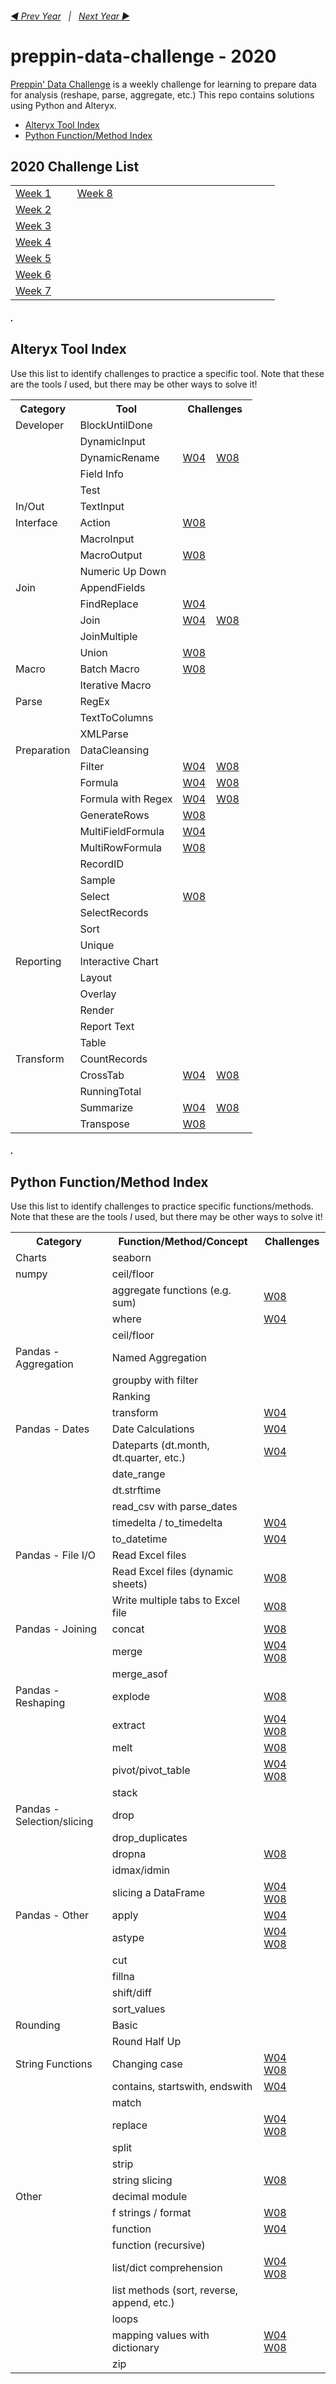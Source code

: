 <h6><a href="..\2019\README.md">◀  Prev Year</a>&nbsp;&nbsp;&nbsp;|&nbsp;&nbsp;&nbsp;<a href="..\2021\README.md">Next Year  ▶</a></h6>

# preppin-data-challenge - 2020

[Preppin' Data Challenge](https://preppindata.blogspot.com/) is a weekly challenge for learning to prepare data for analysis (reshape, parse, aggregate, etc.) This repo contains solutions using Python and Alteryx.

* [Alteryx Tool Index](#alteryx-index)
* [Python Function/Method Index](#python-index)

## 2020 Challenge List

<table>
  <tr>
    <td><a href="preppin-data-2020-01/README.md">Week 1</a>&nbsp;&nbsp;&nbsp;&nbsp;&nbsp;&nbsp;</td>
    <td><a href="preppin-data-2020-08/README.md">Week 8</a>&nbsp;&nbsp;&nbsp;&nbsp;&nbsp;&nbsp;</td>
    <td><!--<a href="preppin-data-2020-15/README.md">Week 15</a>-->&nbsp;&nbsp;&nbsp;&nbsp;&nbsp;</td>
    <td><!--<a href="preppin-data-2020-22/README.md">Week 22</a>-->&nbsp;&nbsp;&nbsp;&nbsp;&nbsp;</td>
    <td><!--<a href="preppin-data-2020-29/README.md">Week 29</a>-->&nbsp;&nbsp;&nbsp;&nbsp;&nbsp;</td>
    <td><!--<a href="preppin-data-2020-36/README.md">Week 36</a>-->&nbsp;&nbsp;&nbsp;&nbsp;&nbsp;</td>
    <td><!--<a href="preppin-data-2020-43/README.md">Week 43</a>-->&nbsp;&nbsp;&nbsp;&nbsp;&nbsp;</td>
    <td><!--<a href="preppin-data-2020-50/README.md">Week 50</a>-->&nbsp;&nbsp;&nbsp;&nbsp;&nbsp;</td>
  </tr>
  <tr>
    <td><a href="preppin-data-2020-02/README.md">Week 2</a>&nbsp;&nbsp;&nbsp;&nbsp;&nbsp;&nbsp;</td>
    <td><!--<a href="preppin-data-2020-09/README.md">Week 9</a>-->&nbsp;&nbsp;&nbsp;&nbsp;&nbsp;&nbsp;</td>
    <td><!--<a href="preppin-data-2020-16/README.md">Week 16</a>-->&nbsp;&nbsp;&nbsp;&nbsp;&nbsp;</td>
    <td><!--<a href="preppin-data-2020-23/README.md">Week 23</a>-->&nbsp;&nbsp;&nbsp;&nbsp;&nbsp;</td>
    <td><!--<a href="preppin-data-2020-30/README.md">Week 30</a>-->&nbsp;&nbsp;&nbsp;&nbsp;&nbsp;</td>
    <td><!--<a href="preppin-data-2020-37/README.md">Week 37</a>-->&nbsp;&nbsp;&nbsp;&nbsp;&nbsp;</td>
    <td><!--<a href="preppin-data-2020-44/README.md">Week 44</a>-->&nbsp;&nbsp;&nbsp;&nbsp;&nbsp;</td>
    <td><!--<a href="preppin-data-2020-51/README.md">Week 51</a>-->&nbsp;&nbsp;&nbsp;&nbsp;&nbsp;</td>
  </tr>
  <tr>
    <td><a href="preppin-data-2020-03/README.md">Week 3</a>&nbsp;&nbsp;&nbsp;&nbsp;&nbsp;&nbsp;</td>
    <td><!--<a href="preppin-data-2020-10/README.md">Week 10</a>-->&nbsp;&nbsp;&nbsp;&nbsp;&nbsp;</td>
    <td><!--<a href="preppin-data-2020-17/README.md">Week 17</a>-->&nbsp;&nbsp;&nbsp;&nbsp;&nbsp;</td>
    <td><!--<a href="preppin-data-2020-24/README.md">Week 24</a>-->&nbsp;&nbsp;&nbsp;&nbsp;&nbsp;</td>
    <td><!--<a href="preppin-data-2020-31/README.md">Week 31</a>-->&nbsp;&nbsp;&nbsp;&nbsp;&nbsp;</td>
    <td><!--<a href="preppin-data-2020-38/README.md">Week 38</a>-->&nbsp;&nbsp;&nbsp;&nbsp;&nbsp;</td>
    <td><!--<a href="preppin-data-2020-45/README.md">Week 45</a>-->&nbsp;&nbsp;&nbsp;&nbsp;&nbsp;</td>
    <td><!--<a href="preppin-data-2020-52/README.md">Week 52</a>-->&nbsp;&nbsp;&nbsp;&nbsp;&nbsp;</td>
  </tr>
  <tr>
    <td><a href="preppin-data-2020-04/README.md">Week 4</a>&nbsp;&nbsp;&nbsp;&nbsp;&nbsp;&nbsp;</td>
    <td><!--<a href="preppin-data-2020-11/README.md">Week 11</a>-->&nbsp;&nbsp;&nbsp;&nbsp;&nbsp;</td>
    <td><!--<a href="preppin-data-2020-18/README.md">Week 18</a>-->&nbsp;&nbsp;&nbsp;&nbsp;&nbsp;</td>
    <td><!--<a href="preppin-data-2020-25/README.md">Week 25</a>-->&nbsp;&nbsp;&nbsp;&nbsp;&nbsp;</td>
    <td><!--<a href="preppin-data-2020-32/README.md">Week 32</a>-->&nbsp;&nbsp;&nbsp;&nbsp;&nbsp;</td>
    <td><!--<a href="preppin-data-2020-39/README.md">Week 39</a>-->&nbsp;&nbsp;&nbsp;&nbsp;&nbsp;</td>
    <td><!--<a href="preppin-data-2020-46/README.md">Week 46</a>-->&nbsp;&nbsp;&nbsp;&nbsp;&nbsp;</td>
    <td><!--<a href="preppin-data-2020-53/README.md">Week 53</a>-->&nbsp;&nbsp;&nbsp;&nbsp;&nbsp;</td>
  </tr>
  <tr>
    <td><a href="preppin-data-2020-05/README.md">Week 5</a>&nbsp;&nbsp;&nbsp;&nbsp;&nbsp;&nbsp;</td>
    <td><!--<a href="preppin-data-2020-12/README.md">Week 12</a>-->&nbsp;&nbsp;&nbsp;&nbsp;&nbsp;</td>
    <td><!--<a href="preppin-data-2020-19/README.md">Week 19</a>-->&nbsp;&nbsp;&nbsp;&nbsp;&nbsp;</td>
    <td><!--<a href="preppin-data-2020-26/README.md">Week 26</a>-->&nbsp;&nbsp;&nbsp;&nbsp;&nbsp;</td>
    <td><!--<a href="preppin-data-2020-33/README.md">Week 33</a>-->&nbsp;&nbsp;&nbsp;&nbsp;&nbsp;</td>
    <td><!--<a href="preppin-data-2020-40/README.md">Week 40</a>-->&nbsp;&nbsp;&nbsp;&nbsp;&nbsp;</td>
    <td><!--<a href="preppin-data-2020-47/README.md">Week 47</a>-->&nbsp;&nbsp;&nbsp;&nbsp;&nbsp;</td>
    <td></td>
  </tr>
  <tr>
    <td><a href="preppin-data-2020-06/README.md">Week 6</a>&nbsp;&nbsp;&nbsp;&nbsp;&nbsp;&nbsp;</td>
    <td><!--<a href="preppin-data-2020-13/README.md">Week 13</a>-->&nbsp;&nbsp;&nbsp;&nbsp;&nbsp;</td>
    <td><!--<a href="preppin-data-2020-20/README.md">Week 20</a>-->&nbsp;&nbsp;&nbsp;&nbsp;&nbsp;</td>
    <td><!--<a href="preppin-data-2020-27/README.md">Week 27</a>-->&nbsp;&nbsp;&nbsp;&nbsp;&nbsp;</td>
    <td><!--<a href="preppin-data-2020-34/README.md">Week 34</a>-->&nbsp;&nbsp;&nbsp;&nbsp;&nbsp;</td>
    <td><!--<a href="preppin-data-2020-41/README.md">Week 41</a>-->&nbsp;&nbsp;&nbsp;&nbsp;&nbsp;</td>
    <td><!--<a href="preppin-data-2020-48/README.md">Week 48</a>-->&nbsp;&nbsp;&nbsp;&nbsp;&nbsp;</td>
    <td></td>
  </tr>
  <tr>
    <td><a href="preppin-data-2020-07/README.md">Week 7</a>&nbsp;&nbsp;&nbsp;&nbsp;&nbsp;&nbsp;</td>
    <td><!--<a href="preppin-data-2020-14/README.md">Week 14</a>-->&nbsp;&nbsp;&nbsp;&nbsp;&nbsp;</td>
    <td><!--<a href="preppin-data-2020-21/README.md">Week 21</a>-->&nbsp;&nbsp;&nbsp;&nbsp;&nbsp;</td>
    <td><!--<a href="preppin-data-2020-28/README.md">Week 28</a>-->&nbsp;&nbsp;&nbsp;&nbsp;&nbsp;</td>
    <td><!--<a href="preppin-data-2020-35/README.md">Week 35</a>-->&nbsp;&nbsp;&nbsp;&nbsp;&nbsp;</td>
    <td><!--<a href="preppin-data-2020-42/README.md">Week 42</a>-->&nbsp;&nbsp;&nbsp;&nbsp;&nbsp;</td>
    <td><!--<a href="preppin-data-2020-49/README.md">Week 49</a>-->&nbsp;&nbsp;&nbsp;&nbsp;&nbsp;</td>
    <td></td>
  </tr>

</table>

##### .

## <a id="alteryx-index"></a>Alteryx Tool Index
Use this list to identify challenges to practice a specific tool. Note that these are the tools *I* used, but there may be other ways to solve it!

<table>
  <tr>
    <th>Category</th>
    <th>Tool</th>
    <th>Challenges</th>
  </tr>
  <tr>
    <td>Developer</td>
    <td>BlockUntilDone</td>
    <td>
	  <!--<!--<a href="preppin-data-2020-01/README.md">W01</a>-->&nbsp;&nbsp;&nbsp;
	</td>
  </tr>
  <tr>
    <td></td>
    <td>DynamicInput</td>
    <td>
      <!--<!--<a href="preppin-data-2020-01/README.md">W01</a>-->&nbsp;&nbsp;&nbsp;
    </td>
  </tr>
  <tr>
    <td></td>
    <td>DynamicRename</td>
    <td>
      <a href="preppin-data-2020-04/README.md">W04</a>&nbsp;&nbsp;&nbsp;
      <a href="preppin-data-2020-08/README.md">W08</a>&nbsp;&nbsp;&nbsp;
    </td>
  </tr>
  <tr>
    <td></td>
    <td>Field Info</td>
    <td>
      <!--<!--<a href="preppin-data-2020-01/README.md">W01</a>-->&nbsp;&nbsp;&nbsp;
    </td>
  </tr>
  <tr>
    <td></td>
    <td>Test</td>
    <td>
      <!--<!--<a href="preppin-data-2020-01/README.md">W01</a>-->&nbsp;&nbsp;&nbsp;
    </td>
  </tr>
  
  <tr>
    <td>In/Out</td>
    <td>TextInput</td>
    <td>
      <!--<!--<a href="preppin-data-2020-01/README.md">W01</a>-->&nbsp;&nbsp;&nbsp;
    </td>
  </tr>
  
  <tr>
    <td>Interface</td>
    <td>Action</td>
    <td>
      <a href="preppin-data-2020-08/README.md">W08</a>&nbsp;&nbsp;&nbsp;&nbsp;&nbsp;&nbsp;
    </td>
  </tr>
  <tr>
    <td></td>
    <td>MacroInput</td>
    <td>
      <!--<!--<a href="preppin-data-2020-01/README.md">W01</a>-->&nbsp;&nbsp;&nbsp;
    </td>
  </tr>
  <tr>
    <td></td>
    <td>MacroOutput</td>
    <td>
      <a href="preppin-data-2020-08/README.md">W08</a>&nbsp;&nbsp;&nbsp;
    </td>
  </tr>
  <tr>
    <td></td>
    <td>Numeric Up Down</td>
    <td>
      <!--<!--<a href="preppin-data-2020-01/README.md">W01</a>-->&nbsp;&nbsp;&nbsp;
    </td>
  </tr>
  
  <tr>
    <td>Join</td>
    <td>AppendFields</td>
    <td>
      <!--<!--<a href="preppin-data-2020-01/README.md">W01</a>-->&nbsp;&nbsp;&nbsp;
    </td>
  </tr>
  <tr>
    <td></td>
    <td>FindReplace</td>
    <td>
      <a href="preppin-data-2020-04/README.md">W04</a>&nbsp;&nbsp;&nbsp;
    </td>
  </tr>
  <tr>
    <td></td>
    <td>Join</td>
    <td>
      <a href="preppin-data-2020-04/README.md">W04</a>&nbsp;&nbsp;&nbsp;
      <a href="preppin-data-2020-08/README.md">W08</a>&nbsp;&nbsp;&nbsp;
    </td>
  </tr>
  <tr>
    <td></td>
    <td>JoinMultiple</td>
    <td>
      <!--<!--<a href="preppin-data-2020-01/README.md">W01</a>-->&nbsp;&nbsp;&nbsp;
    </td>
  </tr>
  <tr>
    <td></td>
    <td>Union</td>
    <td>
      <a href="preppin-data-2020-08/README.md">W08</a>&nbsp;&nbsp;&nbsp;
    </td>
  </tr>
  
  
  <tr>
    <td>Macro</td>
    <td>Batch Macro</td>
    <td>
      <a href="preppin-data-2020-08/README.md">W08</a>&nbsp;&nbsp;&nbsp;
    </td>
  </tr>
  <tr>
    <td></td>
    <td>Iterative Macro</td>
    <td>
      <!--<!--<a href="preppin-data-2020-01/README.md">W01</a>-->&nbsp;&nbsp;&nbsp;
    </td>
  </tr>
  
  
  <tr>
    <td>Parse</td>
    <td>RegEx</td>
    <td>
      <!--<!--<a href="preppin-data-2020-01/README.md">W01</a>-->&nbsp;&nbsp;&nbsp;
    </td>
  </tr>
  <tr>
    <td></td>
    <td>TextToColumns</td>
    <td>
      <!--<!--<a href="preppin-data-2020-01/README.md">W01</a>-->&nbsp;&nbsp;&nbsp;
    </td>
  </tr>
  <tr>
    <td></td>
    <td>XMLParse</td>
    <td>
      <!--<!--<a href="preppin-data-2020-01/README.md">W01</a>-->&nbsp;&nbsp;&nbsp;
    </td>
  </tr>
  
  <tr>
    <td>Preparation</td>
    <td>DataCleansing</td>
    <td>
      <!--<!--<a href="preppin-data-2020-01/README.md">W01</a>-->&nbsp;&nbsp;&nbsp;
    </td>
  </tr>
  <tr>
    <td></td>
    <td>Filter</td>
    <td>
      <a href="preppin-data-2020-04/README.md">W04</a>&nbsp;&nbsp;&nbsp;
      <a href="preppin-data-2020-08/README.md">W08</a>&nbsp;&nbsp;&nbsp;
    </td>
  </tr>
  <tr>
    <td></td>
    <td>Formula</td>
    <td>
      <a href="preppin-data-2020-04/README.md">W04</a>&nbsp;&nbsp;&nbsp;
      <a href="preppin-data-2020-08/README.md">W08</a>&nbsp;&nbsp;&nbsp;
    </td>
  </tr>
  <tr>
    <td></td>
    <td>Formula with Regex</td>
    <td>
      <a href="preppin-data-2020-04/README.md">W04</a>&nbsp;&nbsp;&nbsp;
      <a href="preppin-data-2020-08/README.md">W08</a>&nbsp;&nbsp;&nbsp;
    </td>
  </tr>
  <tr>
    <td></td>
    <td>GenerateRows</td>
    <td>
      <a href="preppin-data-2020-08/README.md">W08</a>&nbsp;&nbsp;&nbsp;
    </td>
  </tr>
  <tr>
    <td></td>
    <td>MultiFieldFormula</td>
    <td>
      <a href="preppin-data-2020-04/README.md">W04</a>&nbsp;&nbsp;&nbsp;
    </td>
  </tr>
  <tr>
    <td></td>
    <td>MultiRowFormula</td>
    <td>
      <a href="preppin-data-2020-08/README.md">W08</a>&nbsp;&nbsp;&nbsp;
    </td>
  </tr>
  <tr>
    <td></td>
    <td>RecordID</td>
    <td>
      <!--<!--<a href="preppin-data-2020-01/README.md">W01</a>-->&nbsp;&nbsp;&nbsp;
    </td>
  </tr>
  <tr>
    <td></td>
    <td>Sample</td>
    <td>
      <!--<!--<a href="preppin-data-2020-01/README.md">W01</a>-->&nbsp;&nbsp;&nbsp;
    </td>
  </tr>
  <tr>
    <td></td>
    <td>Select</td>
    <td>
      <a href="preppin-data-2020-08/README.md">W08</a>&nbsp;&nbsp;&nbsp;
    </td>
  </tr>
  <tr>
    <td></td>
    <td>SelectRecords</td>
    <td>
      <!--<!--<a href="preppin-data-2020-01/README.md">W01</a>-->&nbsp;&nbsp;&nbsp;
    </td>
  </tr>
  <tr>
    <td></td>
    <td>Sort</td>
    <td>
      <!--<!--<a href="preppin-data-2020-01/README.md">W01</a>-->&nbsp;&nbsp;&nbsp;
    </td>
  </tr>
  <tr>
    <td></td>
    <td>Unique</td>
    <td>
      <!--<!--<a href="preppin-data-2020-01/README.md">W01</a>-->&nbsp;&nbsp;&nbsp;
    </td>
  </tr>
  
  <tr>
    <td>Reporting</td>
    <td>Interactive Chart</td>
    <td>
      <!--<!--<a href="preppin-data-2020-01/README.md">W01</a>-->&nbsp;&nbsp;&nbsp;
    </td>
  </tr>
  <tr>
    <td></td>
    <td>Layout</td>
    <td>
      <!--<!--<a href="preppin-data-2020-01/README.md">W01</a>-->&nbsp;&nbsp;&nbsp;
    </td>
  </tr>
  <tr>
    <td></td>
    <td>Overlay</td>
    <td>
      <!--<!--<a href="preppin-data-2020-01/README.md">W01</a>-->&nbsp;&nbsp;&nbsp;
    </td>
  </tr>
  <tr>
    <td></td>
    <td>Render</td>
    <td>
      <!--<!--<a href="preppin-data-2020-01/README.md">W01</a>-->&nbsp;&nbsp;&nbsp;
    </td>
  </tr>
  <tr>
    <td></td>
    <td>Report Text</td>
    <td>
      <!--<!--<a href="preppin-data-2020-01/README.md">W01</a>-->&nbsp;&nbsp;&nbsp;
    </td>
  </tr>
  <tr>
    <td></td>
    <td>Table</td>
    <td>
      <!--<!--<a href="preppin-data-2020-01/README.md">W01</a>-->&nbsp;&nbsp;&nbsp;
    </td>
  </tr>
  
  <tr>
    <td>Transform</td>
    <td>CountRecords</td>
    <td>
      <!--<!--<a href="preppin-data-2020-01/README.md">W01</a>-->&nbsp;&nbsp;&nbsp;
    </td>
  </tr>
  <tr>
    <td></td>
    <td>CrossTab</td>
    <td>
      <a href="preppin-data-2020-04/README.md">W04</a>&nbsp;&nbsp;&nbsp;
      <a href="preppin-data-2020-08/README.md">W08</a>&nbsp;&nbsp;&nbsp;
    </td>
  </tr>
  <tr>
    <td></td>
    <td>RunningTotal</td>
    <td>
	  <!--<!--<a href="preppin-data-2020-01/README.md">W01</a>-->&nbsp;&nbsp;&nbsp;
	</td>
  </tr>
  <tr>
    <td></td>
    <td>Summarize</td>
    <td>
      <a href="preppin-data-2020-04/README.md">W04</a>&nbsp;&nbsp;&nbsp;
      <a href="preppin-data-2020-08/README.md">W08</a>&nbsp;&nbsp;&nbsp;
    </td>
  </tr>
  <tr>
    <td></td>
    <td>Transpose</td>
    <td>
      <a href="preppin-data-2020-08/README.md">W08</a>&nbsp;&nbsp;&nbsp;
    </td>
  </tr>
</table>



##### .




## <a id="python-index"></a>Python Function/Method Index
Use this list to identify challenges to practice specific functions/methods. Note that these are the tools *I* used, but there may be other ways to solve it!

<table>
  <tr>
    <th>Category</th>
    <th>Function/Method/Concept</th>
    <th>Challenges</th>
  </tr>

  <!-- Charts -->
  <tr>
    <td>Charts</td>
    <td>seaborn</td>
    <td>
      <!--<!--<a href="preppin-data-2020-01/README.md">W01</a>-->&nbsp;&nbsp;&nbsp;
    </td>
  </tr>
  
  <!-- numpy -->
  <tr>
    <td>numpy</td>
    <td>ceil/floor</td>
    <td>
      <!--<!--<a href="preppin-data-2020-01/README.md">W01</a>-->&nbsp;&nbsp;&nbsp;
    </td>
  </tr>  	
  <tr>
    <td></td>
    <td>aggregate functions (e.g. sum)</td>
    <td>
      <a href="preppin-data-2020-08/README.md">W08</a>&nbsp;&nbsp;&nbsp;
    </td>
  </tr>  
  <tr>
    <td></td>
    <td>where</td>
    <td>
      <a href="preppin-data-2020-04/README.md">W04</a>&nbsp;&nbsp;&nbsp;
    </td>
  </tr>
  <tr>
    <td></td>
    <td>ceil/floor</td>
    <td>
      <!--<!--<a href="preppin-data-2020-01/README.md">W01</a>-->&nbsp;&nbsp;&nbsp;
    </td>
  </tr>  
 
  <!-- Pandas - Aggregation -->
  <tr>
    <td>Pandas - Aggregation</td>
    <td>Named Aggregation</td>
    <td>
      <!--<!--<a href="preppin-data-2020-01/README.md">W01</a>-->&nbsp;&nbsp;&nbsp;
    </td>
  </tr>
  <tr>
    <td></td>
    <td>groupby with filter</td>
    <td>
      <!--<!--<a href="preppin-data-2020-01/README.md">W01</a>-->&nbsp;&nbsp;&nbsp;&nbsp;
    </td>
  </tr>
  <tr>
    <td></td>
    <td>Ranking</td>
    <td>
      <!--<!--<a href="preppin-data-2020-01/README.md">W01</a>-->&nbsp;&nbsp;&nbsp;
    </td>
  </tr>
  <tr>
    <td></td>
    <td>transform</td>
    <td>
      <a href="preppin-data-2020-04/README.md">W04</a>&nbsp;&nbsp;&nbsp;
    </td>
  </tr>
  
  <!-- Pandas - Dates -->
  <tr>
    <td>Pandas - Dates</td>
    <td>Date Calculations</td>
    <td>
      <a href="preppin-data-2020-04/README.md">W04</a>&nbsp;&nbsp;&nbsp;
    </td>
  </tr>
  <tr>
    <td></td>
    <td>Dateparts (dt.month, dt.quarter, etc.)</td>
    <td>
      <a href="preppin-data-2020-04/README.md">W04</a>&nbsp;&nbsp;&nbsp;
    </td>
  </tr>
  <tr>
    <td></td>
    <td>date_range</td>
    <td>
      <!--<!--<a href="preppin-data-2020-01/README.md">W01</a>-->&nbsp;&nbsp;&nbsp;
    </td>
  </tr>
  <tr>
    <td></td>
    <td>dt.strftime</td>
    <td>
      <!--<!--<a href="preppin-data-2020-01/README.md">W01</a>-->&nbsp;&nbsp;&nbsp;
    </td>
  </tr>
  <tr>
    <td></td>
    <td>read_csv with parse_dates</td>
    <td>
      <!--<!--<a href="preppin-data-2020-01/README.md">W01</a>-->&nbsp;&nbsp;&nbsp;
    </td>
  </tr>
  <tr>
    <td></td>
    <td>timedelta / to_timedelta</td>
    <td>
      <a href="preppin-data-2020-04/README.md">W04</a>&nbsp;&nbsp;&nbsp;
    </td>
  </tr>
  <tr>
    <td></td>
    <td>to_datetime</td>
    <td>
      <a href="preppin-data-2020-04/README.md">W04</a>&nbsp;&nbsp;&nbsp;
    </td>
  </tr>
  
  <!-- Pandas - File I/O -->
  <tr>
    <td>Pandas - File I/O</td>
    <td>Read Excel files</td>
    <td>
      <!--<!--<a href="preppin-data-2020-01/README.md">W01</a>-->&nbsp;&nbsp;&nbsp;
    </td>
  </tr>
  <tr>
    <td></td>
    <td>Read Excel files (dynamic sheets)</td>
    <td>
      <a href="preppin-data-2020-08/README.md">W08</a>&nbsp;&nbsp;&nbsp;
    </td>
  </tr>
  <tr>
    <td></td>
    <td>Write multiple tabs to Excel file</td>
    <td>
      <a href="preppin-data-2020-08/README.md">W08</a>&nbsp;&nbsp;&nbsp;
    </td>
  </tr>
  
  <!-- Pandas - Joining -->
  <tr>
    <td>Pandas - Joining</td>
    <td>concat</td>
    <td>
      <a href="preppin-data-2020-08/README.md">W08</a>&nbsp;&nbsp;&nbsp;
    </td>
  </tr>
  <tr>
    <td></td>
    <td>merge</td>
    <td>
      <a href="preppin-data-2020-04/README.md">W04</a>&nbsp;&nbsp;&nbsp;
      <a href="preppin-data-2020-08/README.md">W08</a>&nbsp;&nbsp;&nbsp;
    </td>
  </tr>
  <tr>
    <td></td>
    <td>merge_asof</td>
    <td>
      <!--<!--<a href="preppin-data-2020-01/README.md">W01</a>-->&nbsp;&nbsp;&nbsp;
    </td>
  </tr>
  
  <!-- Pandas - Reshaping -->
  <tr>
    <td>Pandas - Reshaping</td>
    <td>explode</td>
    <td>
      <a href="preppin-data-2020-08/README.md">W08</a>&nbsp;&nbsp;&nbsp;
    </td>
  </tr>
  <tr>
    <td></td>
    <td>extract</td>
    <td>
      <a href="preppin-data-2020-04/README.md">W04</a>&nbsp;&nbsp;&nbsp;
      <a href="preppin-data-2020-08/README.md">W08</a>&nbsp;&nbsp;&nbsp;
    </td>
  </tr>
  <tr>
    <td></td>
    <td>melt</td>
    <td>
      <a href="preppin-data-2020-08/README.md">W08</a>&nbsp;&nbsp;&nbsp;
    </td>
  </tr>
  <tr>
    <td></td>
    <td>pivot/pivot_table</td>
    <td>
	<a href="preppin-data-2020-04/README.md">W04</a>&nbsp;&nbsp;&nbsp;
	    <a href="preppin-data-2020-08/README.md">W08</a>&nbsp;&nbsp;&nbsp;
    </td>
  </tr>
  <tr>
    <td></td>
    <td>stack</td>
    <td>
	  <!--<!--<a href="preppin-data-2020-01/README.md">W01</a>-->&nbsp;&nbsp;&nbsp;
	</td>
  </tr>
  
  <!-- Pandas - Selection -->
  <tr>
    <td>Pandas - Selection/slicing</td>
    <td>drop</td>
    <td>
      <!--<!--<a href="preppin-data-2020-01/README.md">W01</a>-->&nbsp;&nbsp;&nbsp;
    </td>
  </tr>
  <tr>
    <td></td>
    <td>drop_duplicates</td>
    <td>
      <!--<!--<a href="preppin-data-2020-01/README.md">W01</a>-->&nbsp;&nbsp;&nbsp;
    </td>
  </tr>
  <tr>
    <td></td>
    <td>dropna</td>
    <td>
	<a href="preppin-data-2020-08/README.md">W08</a>&nbsp;&nbsp;&nbsp;
	</td>
  </tr>
  <tr>
    <td></td>
    <td>idmax/idmin</td>
    <td>
      <!--<!--<a href="preppin-data-2020-01/README.md">W01</a>-->&nbsp;&nbsp;&nbsp;
    </td>
  </tr>
  <tr>
    <td></td>
    <td>slicing a DataFrame</td>
    <td>
      <a href="preppin-data-2020-04/README.md">W04</a>&nbsp;&nbsp;&nbsp;
	    <a href="preppin-data-2020-08/README.md">W08</a>&nbsp;&nbsp;&nbsp;
    </td>
  </tr>
  
  <!-- Pandas - Other -->
  <tr>
    <td>Pandas - Other</td>
    <td>apply</td>
    <td>
	 <a href="preppin-data-2020-04/README.md">W04</a>&nbsp;&nbsp;&nbsp;
	</td>
  </tr>
  <tr>
    <td></td>
    <td>astype</td>
    <td>
      <a href="preppin-data-2020-04/README.md">W04</a>&nbsp;&nbsp;&nbsp;
	    <a href="preppin-data-2020-08/README.md">W08</a>&nbsp;&nbsp;&nbsp;
    </td>
  </tr>  
  <tr>
    <td></td>
    <td>cut</td>
    <td>
	  <!--<!--<a href="preppin-data-2020-01/README.md">W01</a>-->&nbsp;&nbsp;&nbsp
	</td>
  </tr>  
  <tr>
    <td></td>
    <td>fillna</td>
    <td>
	  <!--<!--<a href="preppin-data-2020-01/README.md">W01</a>-->&nbsp;&nbsp;&nbsp;
	</td>
  </tr>
  <tr>
    <td></td>
    <td>shift/diff</td>
    <td>
      <!--<!--<a href="preppin-data-2020-01/README.md">W01</a>-->&nbsp;&nbsp;&nbsp;
    </td>    
  <tr>
    <td></td>
    <td>sort_values</td>
    <td>
      <!--<!--<a href="preppin-data-2020-01/README.md">W01</a>-->&nbsp;&nbsp;&nbsp;
    </td>
  </tr>
  
  <!-- Rounding -->
  <tr>
    <td>Rounding</td>
    <td>Basic</td>
    <td>
      <!--<!--<a href="preppin-data-2020-01/README.md">W01</a>-->&nbsp;&nbsp;&nbsp;
    </td>
  </tr>
  <tr>
    <td></td>
    <td>Round Half Up</td>
    <td>
	  <!--<!--<a href="preppin-data-2020-01/README.md">W01</a>-->&nbsp;&nbsp;&nbsp;
	</td>
  </tr>
  
  <!-- String Functions -->
  <tr>
    <td>String Functions</td>
    <td>Changing case</td>
    <td>
      <a href="preppin-data-2020-04/README.md">W04</a>&nbsp;&nbsp;&nbsp;
	    <a href="preppin-data-2020-08/README.md">W08</a>&nbsp;&nbsp;&nbsp;
    </td>
  </tr>
  <tr>
    <td></td>
    <td>contains, startswith, endswith</td>
    <td>
      <a href="preppin-data-2020-04/README.md">W04</a>&nbsp;&nbsp;&nbsp;
    </td>
  </tr>
  <tr>
    <td></td>
    <td>match</td>
    <td>
	  <!--<!--<a href="preppin-data-2020-01/README.md">W01</a>-->&nbsp;&nbsp;&nbsp;
	</td>
  </tr>
  <tr>
    <td></td>
    <td>replace</td>
    <td>
      <a href="preppin-data-2020-04/README.md">W04</a>&nbsp;&nbsp;&nbsp;
	    <a href="preppin-data-2020-08/README.md">W08</a>&nbsp;&nbsp;&nbsp;
    </td>
  </tr>
  <tr>
    <td></td>
    <td>split</td>
    <td>
      <!--<!--<a href="preppin-data-2020-01/README.md">W01</a>-->&nbsp;&nbsp;&nbsp;
    </td>
  </tr>
  <tr>
    <td></td>
    <td>strip</td>
    <td>
      <!--<!--<a href="preppin-data-2020-01/README.md">W01</a>-->&nbsp;&nbsp;&nbsp;
    </td>
  </tr>
  <tr>
    <td></td>
    <td>string slicing</td>
    <td>
      <a href="preppin-data-2020-08/README.md">W08</a>&nbsp;&nbsp;&nbsp;
    </td>
  </tr>
  
  <!-- Other -->
  <tr>
    <td>Other</td>
    <td>decimal module</td>
    <td>
	  <!--<!--<a href="preppin-data-2020-01/README.md">W01</a>-->&nbsp;&nbsp;&nbsp;
	</td>
  </tr>
  <tr>
    <td></td>
    <td>f strings / format</td>
    <td>
	<a href="preppin-data-2020-08/README.md">W08</a>&nbsp;&nbsp;&nbsp;
	</td>
  </tr>
  <tr>
    <td></td>
    <td>function</td>
    <td>
	  <a href="preppin-data-2020-04/README.md">W04</a>&nbsp;&nbsp;&nbsp;
	</td>
  </tr>
  <tr>
    <td></td>
    <td>function (recursive)</td>
    <td>
	  <!--<!--<a href="preppin-data-2020-01/README.md">W01</a>-->&nbsp;&nbsp;&nbsp;
	</td>
  </tr>
  <tr>
    <td></td>
    <td>list/dict comprehension</td>
    <td>
      <a href="preppin-data-2020-04/README.md">W04</a>&nbsp;&nbsp;&nbsp;
	    <a href="preppin-data-2020-08/README.md">W08</a>&nbsp;&nbsp;&nbsp;
    </td>
  </tr>
    <tr>
    <td></td>
    <td>list methods (sort, reverse, append, etc.)</td>
    <td>
      <!--<!--<a href="preppin-data-2020-01/README.md">W01</a>-->&nbsp;&nbsp;&nbsp;
    </td>
  </tr>
  <tr>
    <td></td>
    <td>loops</td>
    <td>
      <!--<!--<a href="preppin-data-2020-01/README.md">W01</a>-->&nbsp;&nbsp;&nbsp;
    </td>
  </tr>
  <tr>
    <td></td>
    <td>mapping values with dictionary</td>
    <td>
      <a href="preppin-data-2020-04/README.md">W04</a>&nbsp;&nbsp;&nbsp;
	    <a href="preppin-data-2020-08/README.md">W08</a>&nbsp;&nbsp;&nbsp;
    </td>
  </tr>
  <tr>
    <td></td>
    <td>zip</td>
    <td>
	  <!--<!--<a href="preppin-data-2020-01/README.md">W01</a>-->&nbsp;&nbsp;&nbsp;
	</td>
  </tr>

</table>
